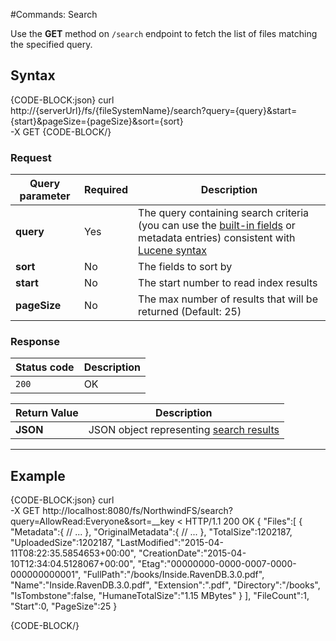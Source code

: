 #Commands: Search

Use the **GET** method on `/search` endpoint to fetch the list of files matching the specified query.


## Syntax

{CODE-BLOCK:json}
curl \
	http://{serverUrl}/fs/{fileSystemName}/search?query={query}&start={start}&pageSize={pageSize}&sort={sort}  \
	-X GET
{CODE-BLOCK/}

### Request

| Query parameter | Required | Description |
| ------------- | -- | ---- |
| **query** | Yes | The query containing search criteria (you can use the [built-in fields](../../../../indexing) or metadata entries) consistent with [Lucene syntax](http://lucene.apache.org/core/3_0_3/queryparsersyntax.html) |
| **sort** | No | The fields to sort by |
| **start** | No | The start number to read index results |
| **pageSize** | No | The max number of results that will be returned  (Default: 25)|


### Response

| Status code | Description |
| ----------- | - |
| `200` | OK |

| Return Value | Description |
| ------------- | ------------- |
| **JSON** | JSON object representing [search results](../../../../../glossary/search-results)|

<hr />

## Example

{CODE-BLOCK:json}
curl \
	-X GET http://localhost:8080/fs/NorthwindFS/search?query=AllowRead:Everyone&sort=__key
< HTTP/1.1 200 OK
{
    "Files":[
        {
            "Metadata":{
                // ...
            },
            "OriginalMetadata":{
                // ...
            },
            "TotalSize":1202187,
            "UploadedSize":1202187,
            "LastModified":"2015-04-11T08:22:35.5854653+00:00",
            "CreationDate":"2015-04-10T12:34:04.5128067+00:00",
            "Etag":"00000000-0000-0007-0000-000000000001",
            "FullPath":"/books/Inside.RavenDB.3.0.pdf",
            "Name":"Inside.RavenDB.3.0.pdf",
            "Extension":".pdf",
            "Directory":"/books",
            "IsTombstone":false,
            "HumaneTotalSize":"1.15 MBytes"
        }
    ],
    "FileCount":1,
    "Start":0,
    "PageSize":25
}

{CODE-BLOCK/}
